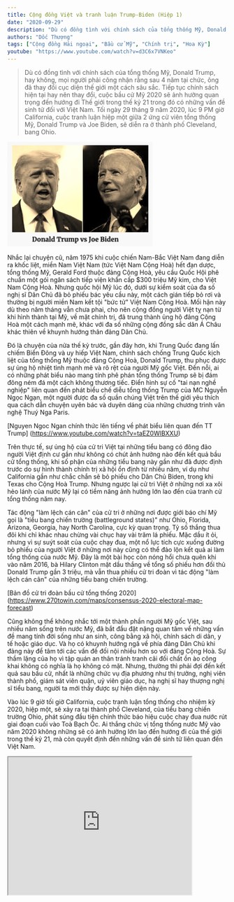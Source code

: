 ```yaml
---
title: Cộng đồng Việt và tranh luận Trump-Biden (Hiệp 1)
date: "2020-09-29"
description: "Dù có đồng tình với chính sách của tổng thống Mỹ, Donald Trump, hay không, mọi người đều phải công nhận rằng sau 4 năm tại chức, ông đã thay đổi cục diện thế giới một cách sâu sắc. Tiếp tục chính sách hiện tại hay nên thay đổi, cuộc bầu cử Mỹ 2020 sẽ ảnh hưởng quan trọng đến hướng đi Thế giới trong thế kỷ 21 trong đó có những vấn đề sinh tử đối với Việt Nam. Tối ngày 29 tháng 9 năm 2020, lúc 9 PM giờ California, cuộc tranh luận hiệp một giữa 2 ứng cử viên tổng thống Mỹ, Donald Trump và Joe Biden, sẽ diễn ra ở thành phố Cleveland, bang Ohio."
authors: "Dốc Thượng"
tags: ["Cộng đồng Hải ngoại", "Bầu cử Mỹ", "Chính trị", "Hoa Kỳ"]
youtube: "https://www.youtube.com/watch?v=d3C6x7VNKeo"
---
```


>Dù có đồng tình với chính sách của tổng thống Mỹ, Donald Trump, hay không, mọi người phải công nhận rằng sau 4 năm tại chức, ông đã thay đổi cục diện thế giới một cách sâu sắc. Tiếp tục chính sách hiện tại hay nên thay đổi, cuộc bầu cử Mỹ 2020 sẽ ảnh hưởng quan trọng đến hướng đi Thế giới trong thế kỷ 21 trong đó có những vấn đề sinh tử đối với Việt Nam. Tối ngày 29 tháng 9 năm 2020, lúc 9 PM giờ California, cuộc tranh luận hiệp một giữa 2 ứng cử viên tổng thống Mỹ, Donald Trump và Joe Biden, sẽ diễn ra ở thành phố Cleveland, bang Ohio.

![Trump vs Biden](./Trump_Biden_1.jpg)

Nhắc lại chuyện cũ, năm 1975 khi cuộc chiến Nam-Bắc Việt Nam đang diễn ra khốc liệt, miền Nam Việt Nam (tức Việt Nam Cộng Hoà) hết đạn dược, tổng thống Mỹ, Gerald Ford thuộc đảng Cộng Hoà, yêu cầu Quốc Hội phê chuẩn một gói ngân sách tiếp viện khẩn cấp $300 triệu Mỹ kim, cho Việt Nam Cộng Hoà. Nhưng quốc hội Mỹ lúc đó, dưới sự kiểm soát của đa số nghị sĩ Dân Chủ đã bỏ phiếu bác yêu cầu này, một cách gián tiếp bỏ rơi và thường bị người miền Nam kết tội "bức tử" Việt Nam Cộng Hoà. Mối hận này dù theo năm tháng vẫn chưa phai, cho nên cộng đồng người Việt tỵ nạn từ khi hình thành tại Mỹ, về mặt chính trị, đã trung thành ủng hộ đảng Cộng Hoà một cách mạnh mẽ, khác với đa số những cộng đồng sắc dân Á Châu khác thiên về khuynh hướng thân đảng Dân Chủ. 

Đó là chuyện của nửa thế kỷ trước, gần đây hơn, khi Trung Quốc đang lấn chiếm Biển Đông và uy hiếp Việt Nam, chính sách chống Trung Quốc kịch liệt của tổng thổng Mỹ thuộc đảng Cộng Hoà, Donald Trump, thu phục được sự ủng hộ nhiệt tình mạnh mẽ và rõ rệt của người Mỹ gốc Việt. Đến nỗi, ai có những phát biểu nào mang tính phê phán tổng thống Trump sẽ bị đám đông ném đá một cách không thương tiếc. Điển hình sự cố "tai nạn nghề nghiệp" liên quan đến phát biểu chế diễu tổng thống Trump của MC Nguyễn Ngọc Ngạn, một người được đa số quần chúng Việt trên thế giới yêu thích qua cách dẫn chuyện uyên bác và duyên dáng của những chương trình văn nghệ Thuý Nga Paris.

[Nguyen Ngoc Ngan chính thức lên tiếng về phát biểu liên quan đến TT Trump] (https://www.youtube.com/watch?v=taEZ0WlBXXU)

Trên thực tế, sự ủng hộ của cử tri Việt tại những tiểu bang có đông đảo người Việt định cư gần như không có chút ảnh hưởng nào đến kết quả bầu cử tổng thống, khi số phận của những tiểu bang này gần như đã được định trước do sự hình thành chính trị xã hội ổn định từ nhiều năm, ví dụ như California gần như chắc chắn sẽ bỏ phiếu cho Dân Chủ Biden, trong khi Texas cho Cộng Hoà Trump. Nhưng ngược lại cử tri Việt ở những nơi xa xôi hẻo lánh của nước Mỹ lại có tiềm năng ảnh hưởng lớn lao đến của tranh cử tổng thống năm nay. 

Tác động "làm lệch cán cân" của cử tri ở những nơi được giới báo chí Mỹ gọi là "tiểu bang chiến trường (battleground states)" như Ohio, Florida, Arizona, Georgia, hay North Carolina, cực kỳ quan trọng. Tỷ số thắng thua đôi khi chỉ khác nhau chừng vài chục hay vài trăm lá phiếu. Mặc dầu ít ỏi, nhưng vì sự suýt soát của cuộc chạy đua, một nổ lực tích cực xuống đường bỏ phiếu của người Việt ở những nơi này cũng có thể đảo lộn kết quả ai làm tổng thống của nước Mỹ. Đây là một bài học còn nóng hổi chưa quên khi vào năm 2016, bà Hilary Clinton mặt dầu thắng về tổng số phiếu hơn đối thủ Donald Trump gần 3 triệu, mà vẫn thua phiếu cử tri đoàn vì tác động "làm lệch cán cân" của những tiểu bang chiến trường.

[Bản đồ cử tri đoàn bầu cử tổng thống 2020] (https://www.270towin.com/maps/consensus-2020-electoral-map-forecast)

Cũng không thể không nhắc tới một thành phần người Mỹ gốc Việt, sau nhiều năm sống trên nước Mỹ, đã bắt đầu đặt nặng quan tâm về những vấn đề mang tính đời sống như an sinh, công bằng xã hội, chính sách di dân, y tế hoặc giáo dục. Và họ có khuynh hướng ngã về phía đảng Dân Chủ khi đảng này để tâm tới các vấn đề đối nội nhiều hơn so với đảng Cộng Hoà. Sự thầm lặng của họ vì tập quán an thân tránh tranh cãi đối chất ồn ào công khai không có nghĩa là họ không có mặt. Nhưng, thường thì phải đợi đến kết quả sau bầu cử, nhất là những chức vụ địa phương như thị trưởng, nghị viên thành phố, giám sát viên quận, uỷ viên giáo dục, hạ nghị sĩ hay thượng nghị sĩ tiểu bang, người ta mới thấy được sự hiện diện này.

Vào lúc 9 giờ tối giờ California, cuộc tranh luận tổng thống cho nhiệm kỳ 2020, hiệp một, sẽ xảy ra tại thành phố Cleveland, của tiểu bang chiến trường Ohio, phát súng đầu tiên chính thức báo hiệu cuộc chay đua nước rút giai đoạn cuối vào Toà Bạch Ốc. Ai thắng chức vị tổng thống nước Mỹ vào năm 2020 không những sẽ có ảnh hưởng lớn lao đến hướng đi của thế giới trong thế kỷ 21, mà còn quyết định đến những vấn đề sinh tử liên quan đến Việt Nam.

<iframe width="420" height="315" src="https://www.youtube.com/embed/d3C6x7VNKeo"></iframe>
 

